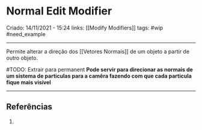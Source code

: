 # Normal Edit Modifier
Criado: 14/11/2021 - 15:24
links: [[Modify Modifiers]]
tags: #wip #need_example 

---

Permite alterar a direção dos [[Vetores Normais]] de um objeto a partir de outro objeto. 

#TODO: Extrair para permanent
**Pode servir para direcionar as normais de um sistema de particulas para a camêra fazendo com que cada particula fique mais visível**

---
## Referências
1.